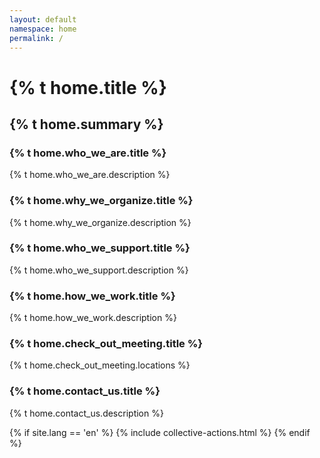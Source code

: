 ```yaml
---
layout: default
namespace: home
permalink: /
---
```


<h1 class="lh-tight marg-b-3">{% t home.title %}</h1>
<h2 class="grey marg-b-4">{% t home.summary %}</h2>

<h3>{% t home.who_we_are.title %}</h3>
<p>{% t home.who_we_are.description %}</p>

<h3>{% t home.why_we_organize.title %}</h3>
<p>{% t home.why_we_organize.description %}</p>

<h3>{% t home.who_we_support.title %}</h3>
<p>{% t home.who_we_support.description %}</p>

<h3>{% t home.how_we_work.title %}</h3>
<p>{% t home.how_we_work.description %}</p>

<h3>{% t home.check_out_meeting.title %}</h3>
<p>{% t home.check_out_meeting.locations %}</p>

<div class="marg-b-4">
  <h3>{% t home.contact_us.title %}</h3>
  {% t home.contact_us.description %}
</div>

{% if site.lang == 'en' %}
  {% include collective-actions.html %}
{% endif %}
